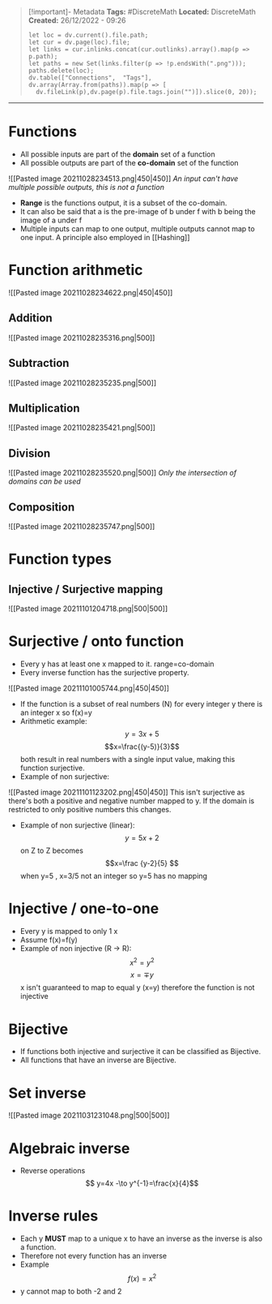 > [!important]- Metadata
> **Tags:** #DiscreteMath 
> **Located:** DiscreteMath
> **Created:** 26/12/2022 - 09:26
> ```dataviewjs
>let loc = dv.current().file.path;
>let cur = dv.page(loc).file;
>let links = cur.inlinks.concat(cur.outlinks).array().map(p => p.path);
>let paths = new Set(links.filter(p => !p.endsWith(".png")));
>paths.delete(loc);
>dv.table(["Connections",  "Tags"], dv.array(Array.from(paths)).map(p => [
>   dv.fileLink(p),dv.page(p).file.tags.join("")]).slice(0, 20));
> ```

___
# Functions
- All possible inputs are part of the **domain** set of a function
- All possible outputs are part of the **co-domain** set of the function 

![[Pasted image 20211028234513.png|450|450]]
*An input can't have multiple possible outputs, this is not a function*

- **Range** is the functions output, it is a subset of the co-domain.
- It can also be said that a is the pre-image of b under f with b being the image of a under f
- Multiple inputs can map to one output, multiple outputs cannot map to one input. A principle also employed in [[Hashing]]

# Function arithmetic

![[Pasted image 20211028234622.png|450|450]]

## Addition

![[Pasted image 20211028235316.png|500]]

## Subtraction

![[Pasted image 20211028235235.png|500]]

## Multiplication

![[Pasted image 20211028235421.png|500]]

## Division

![[Pasted image 20211028235520.png|500]]
*Only the intersection of domains can be used*

## Composition

![[Pasted image 20211028235747.png|500]]

# Function types
## Injective / Surjective mapping

![[Pasted image 20211101204718.png|500|500]]

# Surjective / onto function
- Every y has at least one x mapped to it. range=co-domain
- Every inverse function has the surjective property.

![[Pasted image 20211101005744.png|450|450]]

- If the function is a subset of real numbers (N) for every integer y there is an integer x so f(x)=y
- Arithmetic example:
$$y=3x+5$$
$$x=\frac{(y-5)}{3}$$
both result in real numbers with a single input value, making this function surjective.
- Example of non surjective:

![[Pasted image 20211101123202.png|450|450]]
This isn't surjective as there's both a positive and negative number mapped to y. If the domain is restricted to only positive numbers this changes.

- Example of non surjective (linear):
$$y=5x+2$$
on Z to Z becomes
$$x=\frac {y-2}{5} $$
when y=5 , x=3/5 not an integer so y=5 has no mapping


# Injective / one-to-one
- Every y is mapped to only 1 x
- Assume f(x)=f(y)
- Example of non injective (R -> R):
$$ x^2=y^2$$
$$x=\mp y$$
 x isn't guaranteed to map to equal y (x=y) therefore the function is not injective

# Bijective
- If functions both injective and surjective it can be classified as Bijective.
- All functions that have an inverse are Bijective.

# Set inverse

![[Pasted image 20211031231048.png|500|500]]

# Algebraic inverse
- Reverse operations
$$ y=4x -\to y^{-1}=\frac{x}{4}$$
# Inverse rules
- Each y **MUST** map to a unique x to have an inverse as the inverse is also a function.
- Therefore not every function has an inverse
- Example
$$ f(x)=x^2$$
- y cannot map to both -2 and 2
